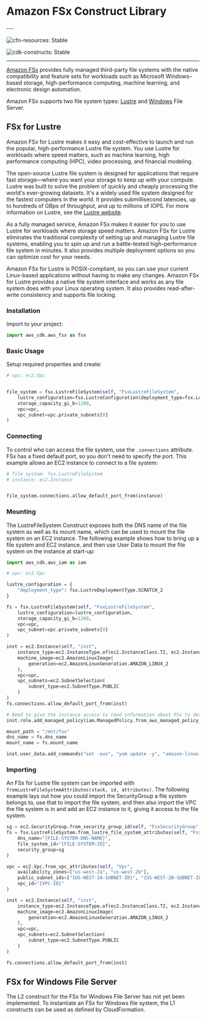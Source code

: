 # Amazon FSx Construct Library

<!--BEGIN STABILITY BANNER-->---


![cfn-resources: Stable](https://img.shields.io/badge/cfn--resources-stable-success.svg?style=for-the-badge)

![cdk-constructs: Stable](https://img.shields.io/badge/cdk--constructs-stable-success.svg?style=for-the-badge)

---
<!--END STABILITY BANNER-->

[Amazon FSx](https://docs.aws.amazon.com/fsx/?id=docs_gateway) provides fully managed third-party file systems with the
native compatibility and feature sets for workloads such as Microsoft Windows–based storage, high-performance computing,
machine learning, and electronic design automation.

Amazon FSx supports two file system types: [Lustre](https://docs.aws.amazon.com/fsx/latest/LustreGuide/index.html) and
[Windows](https://docs.aws.amazon.com/fsx/latest/WindowsGuide/index.html) File Server.

## FSx for Lustre

Amazon FSx for Lustre makes it easy and cost-effective to launch and run the popular, high-performance Lustre file
system. You use Lustre for workloads where speed matters, such as machine learning, high performance computing (HPC),
video processing, and financial modeling.

The open-source Lustre file system is designed for applications that require fast storage—where you want your storage
to keep up with your compute. Lustre was built to solve the problem of quickly and cheaply processing the world's
ever-growing datasets. It's a widely used file system designed for the fastest computers in the world. It provides
submillisecond latencies, up to hundreds of GBps of throughput, and up to millions of IOPS. For more information on
Lustre, see the [Lustre website](http://lustre.org/).

As a fully managed service, Amazon FSx makes it easier for you to use Lustre for workloads where storage speed matters.
Amazon FSx for Lustre eliminates the traditional complexity of setting up and managing Lustre file systems, enabling
you to spin up and run a battle-tested high-performance file system in minutes. It also provides multiple deployment
options so you can optimize cost for your needs.

Amazon FSx for Lustre is POSIX-compliant, so you can use your current Linux-based applications without having to make
any changes. Amazon FSx for Lustre provides a native file system interface and works as any file system does with your
Linux operating system. It also provides read-after-write consistency and supports file locking.

### Installation

Import to your project:

```python
import aws_cdk.aws_fsx as fsx
```

### Basic Usage

Setup required properties and create:

```python
# vpc: ec2.Vpc


file_system = fsx.LustreFileSystem(self, "FsxLustreFileSystem",
    lustre_configuration=fsx.LustreConfiguration(deployment_type=fsx.LustreDeploymentType.SCRATCH_2),
    storage_capacity_gi_b=1200,
    vpc=vpc,
    vpc_subnet=vpc.private_subnets[0]
)
```

### Connecting

To control who can access the file system, use the `.connections` attribute. FSx has a fixed default port, so you don't
need to specify the port. This example allows an EC2 instance to connect to a file system:

```python
# file_system: fsx.LustreFileSystem
# instance: ec2.Instance


file_system.connections.allow_default_port_from(instance)
```

### Mounting

The LustreFileSystem Construct exposes both the DNS name of the file system as well as its mount name, which can be
used to mount the file system on an EC2 instance. The following example shows how to bring up a file system and EC2
instance, and then use User Data to mount the file system on the instance at start-up:

```python
import aws_cdk.aws_iam as iam

# vpc: ec2.Vpc

lustre_configuration = {
    "deployment_type": fsx.LustreDeploymentType.SCRATCH_2
}

fs = fsx.LustreFileSystem(self, "FsxLustreFileSystem",
    lustre_configuration=lustre_configuration,
    storage_capacity_gi_b=1200,
    vpc=vpc,
    vpc_subnet=vpc.private_subnets[0]
)

inst = ec2.Instance(self, "inst",
    instance_type=ec2.InstanceType.of(ec2.InstanceClass.T2, ec2.InstanceSize.LARGE),
    machine_image=ec2.AmazonLinuxImage(
        generation=ec2.AmazonLinuxGeneration.AMAZON_LINUX_2
    ),
    vpc=vpc,
    vpc_subnets=ec2.SubnetSelection(
        subnet_type=ec2.SubnetType.PUBLIC
    )
)
fs.connections.allow_default_port_from(inst)

# Need to give the instance access to read information about FSx to determine the file system's mount name.
inst.role.add_managed_policy(iam.ManagedPolicy.from_aws_managed_policy_name("AmazonFSxReadOnlyAccess"))

mount_path = "/mnt/fsx"
dns_name = fs.dns_name
mount_name = fs.mount_name

inst.user_data.add_commands("set -eux", "yum update -y", "amazon-linux-extras install -y lustre2.10", f"mkdir -p {mountPath}", f"chmod 777 {mountPath}", f"chown ec2-user:ec2-user {mountPath}", f"echo \"{dnsName}@tcp:/{mountName} {mountPath} lustre defaults,noatime,flock,_netdev 0 0\" >> /etc/fstab", "mount -a")
```

### Importing

An FSx for Lustre file system can be imported with `fromLustreFileSystemAttributes(stack, id, attributes)`. The
following example lays out how you could import the SecurityGroup a file system belongs to, use that to import the file
system, and then also import the VPC the file system is in and add an EC2 instance to it, giving it access to the file
system.

```python
sg = ec2.SecurityGroup.from_security_group_id(self, "FsxSecurityGroup", "{SECURITY-GROUP-ID}")
fs = fsx.LustreFileSystem.from_lustre_file_system_attributes(self, "FsxLustreFileSystem",
    dns_name="{FILE-SYSTEM-DNS-NAME}",
    file_system_id="{FILE-SYSTEM-ID}",
    security_group=sg
)

vpc = ec2.Vpc.from_vpc_attributes(self, "Vpc",
    availability_zones=["us-west-2a", "us-west-2b"],
    public_subnet_ids=["{US-WEST-2A-SUBNET-ID}", "{US-WEST-2B-SUBNET-ID}"],
    vpc_id="{VPC-ID}"
)

inst = ec2.Instance(self, "inst",
    instance_type=ec2.InstanceType.of(ec2.InstanceClass.T2, ec2.InstanceSize.LARGE),
    machine_image=ec2.AmazonLinuxImage(
        generation=ec2.AmazonLinuxGeneration.AMAZON_LINUX_2
    ),
    vpc=vpc,
    vpc_subnets=ec2.SubnetSelection(
        subnet_type=ec2.SubnetType.PUBLIC
    )
)

fs.connections.allow_default_port_from(inst)
```

## FSx for Windows File Server

The L2 construct for the FSx for Windows File Server has not yet been implemented. To instantiate an FSx for Windows
file system, the L1 constructs can be used as defined by CloudFormation.
